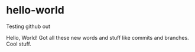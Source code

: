 # hello-world
Testing github out

Hello, World!
Got all these new words and stuff like commits and branches. Cool stuff.
